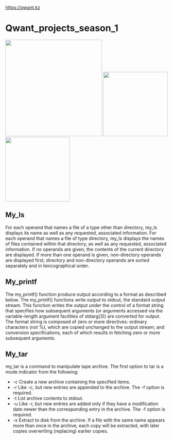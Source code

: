 https://qwant.kz

# Qwant_projects_season_1
<p float="left">
  <img src="https://qwant.kz/images/logo/logo-main.png" width="300" />
  <img src="https://aifc.kz/files/news/857/img/bea-trener-08.jpg" width="200" /> 
  <img src="https://qwasar.io/wp-content/uploads/2019/07/Qwasar-Logo-07.png" width="200" />
</p>

## My_ls
For each operand that names a file of a type other than directory, my_ls displays its name as well as any requested, associated information. For each operand that names a file of type directory, my_ls displays the names of files contained within that directory, as well as any requested, associated information.
If no operands are given, the contents of the current directory are displayed. If more than one operand is given, non-directory operands are displayed first; directory and non-directory operands are sorted separately and in lexicographical order.

## My_printf
The my_printf() function produce output according to a format as described below. The my_printf() functions write output to stdout, the standard output stream.
This function writes the output under the control of a format string that specifies how subsequent arguments (or arguments accessed via the variable-length argument facilities of stdarg(3)) are converted for output.
The format string is composed of zero or more directives: ordinary characters (not %), which are copied unchanged to the output stream; and conversion specifications, each of which results in fetching zero or more subsequent arguments.

## My_tar
my_tar is a command to manipulate tape archive. The first option to tar is a mode indicator from the following:
* -c Create a new archive containing the specified items.
* -r Like -c, but new entries are appended to the archive. The -f option is required.
* -t List archive contents to stdout.
* -u Like -r, but new entries are added only if they have a modification date newer than the corresponding entry in the archive. The -f option is required.
* -x Extract to disk from the archive. If a file with the same name appears more than once in the archive, each copy will be extracted, with later copies overwriting (replacing) earlier copies.
